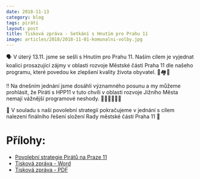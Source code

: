 ```yaml
---
date: 2018-11-13
category: blog
tags: piráti
layout: post
title: Tisková zpráva - Setkání s Hnutím pro Prahu 11
image: articles/2018/2018-11-01-komunalni-volby.jpg
---
```

🗣️ V úterý 13.11. jsme se sešli s Hnutím pro Prahu 11. Naším cílem je vyjednat koalici prosazující zájmy v oblasti rozvoje Městské části Praha 11 dle našeho programu, které povedou ke zlepšení kvality života obyvatel. 🏡🏘️🏡

‼️ Na dnešním jednání jsme dosáhli významného posunu a my můžeme prohlásit, že Piráti s HPP11 v tuto chvíli v oblasti rozvoje Jižního Města nemají vážnější programové neshody. 🙋‍♂️🙋‍♀️🙋‍♂️

🏴 V souladu s naší povolební strategií pokračujeme v jednání s cílem nalezení finálního řešení složení Rady městské části Praha 11 🏫

# Přílohy: 

- [Povolební strategie Pirátů na Praze 11](/komunalni-volby-2018/povolebni-strategie)
- [Tisková zpráva - Word](/assets/doc/tz-pirati-praha-11-181101.docx)
- [Tisková zpráva - PDF](/assets/pdf/tz-pirati-praha-11-181101.pdf)